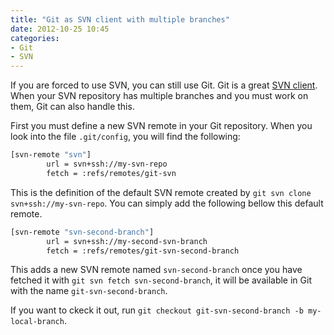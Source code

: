 ```yaml
---
title: "Git as SVN client with multiple branches"
date: 2012-10-25 10:45
categories:
- Git
- SVN
---
```


If you are forced to use SVN, you can still use Git. Git is a great
[SVN client](http://blog.tfnico.com/search/label/git-svn). When your
SVN repository has multiple branches and you must work on them, Git
can also handle this.

First you must define a new SVN remote in your Git repository. When
you look into the file ```.git/config```, you will find the following:

```sh
[svn-remote "svn"]
        url = svn+ssh://my-svn-repo
        fetch = :refs/remotes/git-svn
```

This is the definition of the default SVN remote created by ```git svn
clone svn+ssh://my-svn-repo```. You can simply add the following bellow
this default remote.

```sh
[svn-remote "svn-second-branch"]
        url = svn+ssh://my-second-svn-branch
        fetch = :refs/remotes/git-svn-second-branch
```

This adds a new SVN remote named ```svn-second-branch``` once you have
fetched it with ```git svn fetch svn-second-branch```, it will be
available in Git with the name ```git-svn-second-branch```.

If you want to ckeck it out, run ```git checkout git-svn-second-branch
-b my-local-branch```.
